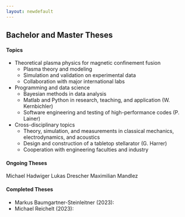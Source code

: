 ```yaml
---
layout: newdefault
---
```

## Bachelor and Master Theses 
  
#### Topics

* Theoretical plasma physics for magnetic confinement fusion
  * Plasma theory and modeling
  * Simulation and validation on experimental data
  * Collaboration with major international labs
* Programming and data science
  * Bayesian methods in data analysis
  * Matlab and Python in research, teaching, and application (W. Kernbichler)
  * Software engineering and testing of high-performance codes (P. Lainer)
* Cross-disciplinary topics
  * Theory, simulation, and measurements in classical mechanics, electrodynamics, and acoustics
  * Design and construction of a tabletop stellarator (G. Harrer)
  * Cooperation with engineering faculties and industry
    
#### Ongoing Theses
Michael Hadwiger
Lukas Drescher
Maximilian Mandlez


#### Completed Theses
* Markus Baumgartner-Steinleitner (2023): 
* Michael Reichelt (2023): 
